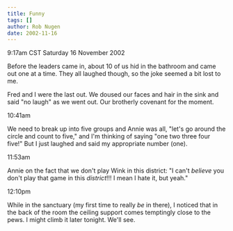 ```yaml
---
title: Funny
tags: []
author: Rob Nugen
date: 2002-11-16
---
```


<p class=date>9:17am CST Saturday 16 November 2002</p>

<p>Before the leaders came in, about 10 of us hid in the bathroom and
came out one at a time.  They all laughed though, so the joke seemed a
bit lost to me.</p>

<p>Fred and I were the last out.  We doused our faces and hair in the
sink and said "no laugh" as we went out.  Our brotherly covenant for
the moment.</p>

<p class=date>10:41am</p>

<p>We need to break up into five groups and Annie was all, "let's go
around the circle and count to five," and I'm thinking of saying "one
two three four five!"  But I just laughed and said my appropriate
number (one).</p>

<p class=date>11:53am</p>

<p>Annie on the fact that we don't play Wink in this district: "I
can't <em>believe</em> you don't play that game in this
<em>district</em>!!!  I mean I hate it, but yeah."</p>

<p class=date>12:10pm</p>

<p>While in the sanctuary (my first time to really <em>be</em> in
there), I noticed that in the back of the room the ceiling support
comes temptingly close to the pews.  I might climb it later tonight.
We'll see.</p>
